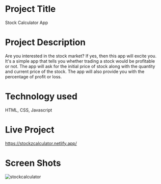 # Project Title

Stock Calculator App


# Project Description

Are you interested in the stock market? If yes, then this app will excite you. It's a simple app that tells you whether trading a stock would be profitable or not. The app will ask for the initial price of stock along with the quantity and current price of the stock. The app will also provide you with the percentage of profit or loss.


# Technology used

HTML, CSS, Javascript


# Live Project

https://stockzcalculator.netlify.app/

# Screen Shots

![stockcalculator](https://user-images.githubusercontent.com/116138513/208688288-2ab8679c-e1d6-4c96-b62b-d1dafb4175f2.PNG)

